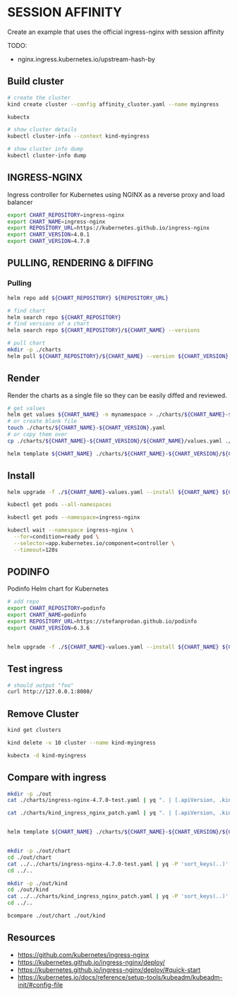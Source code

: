 # SESSION AFFINITY

Create an example that uses the official ingress-nginx with session affinity

TODO:

* nginx.ingress.kubernetes.io/upstream-hash-by

## Build cluster

```sh
# create the cluster
kind create cluster --config affinity_cluster.yaml --name myingress

kubectx

# show cluster details
kubectl cluster-info --context kind-myingress

# show cluster info dump
kubectl cluster-info dump
```

## INGRESS-NGINX

Ingress controller for Kubernetes using NGINX as a reverse proxy and load balancer

```sh
export CHART_REPOSITORY=ingress-nginx
export CHART_NAME=ingress-nginx
export REPOSITORY_URL=https://kubernetes.github.io/ingress-nginx
export CHART_VERSION=4.0.1
export CHART_VERSION=4.7.0
```

## PULLING, RENDERING & DIFFING

### Pulling

```sh
helm repo add ${CHART_REPOSITORY} ${REPOSITORY_URL}

# find chart
helm search repo ${CHART_REPOSITORY}
# find versions of a chart 
helm search repo ${CHART_REPOSITORY}/${CHART_NAME} --versions

# pull chart
mkdir -p ./charts
helm pull ${CHART_REPOSITORY}/${CHART_NAME} --version ${CHART_VERSION} --untar --untardir ./charts/${CHART_NAME}-${CHART_VERSION}
```

## Render

Render the charts as a single file so they can be easily diffed and reviewed.  

```sh
# get values 
helm get values ${CHART_NAME} -n mynamespace > ./charts/${CHART_NAME}-${CHART_VERSION}.yaml
# or create blank file
touch ./charts/${CHART_NAME}-${CHART_VERSION}.yaml
# or copy them over
cp ./charts/${CHART_NAME}-${CHART_VERSION}/${CHART_NAME}/values.yaml ./charts/${CHART_NAME}-${CHART_VERSION}/${CHART_NAME}-values.yaml

helm template ${CHART_NAME} ./charts/${CHART_NAME}-${CHART_VERSION}/${CHART_NAME} -f ./${CHART_NAME}-values.yaml --namespace ingress-nginx > ./charts/${CHART_NAME}-${CHART_VERSION}-test.yaml
```

## Install

```sh
helm upgrade -f ./${CHART_NAME}-values.yaml --install ${CHART_NAME} ${CHART_NAME} --repo ${REPOSITORY_URL} --namespace ${CHART_NAME} --create-namespace

kubectl get pods --all-namespaces

kubectl get pods --namespace=ingress-nginx

kubectl wait --namespace ingress-nginx \
  --for=condition=ready pod \
  --selector=app.kubernetes.io/component=controller \
  --timeout=120s
```

## PODINFO

Podinfo Helm chart for Kubernetes  

```sh
# add repo
export CHART_REPOSITORY=podinfo
export CHART_NAME=podinfo
export REPOSITORY_URL=https://stefanprodan.github.io/podinfo
export CHART_VERSION=6.3.6


helm upgrade -f ./${CHART_NAME}-values.yaml --install ${CHART_NAME} ${CHART_NAME} --repo ${REPOSITORY_URL} --namespace ${CHART_NAME} --create-namespace
```

## Test ingress

```sh
# should output "foo"
curl http://127.0.0.1:8080/
```


## Remove Cluster

```sh
kind get clusters   

kind delete -v 10 cluster --name kind-myingress

kubectx -d kind-myingress  
```





## Compare with ingress

```sh
mkdir -p ./out
cat ./charts/ingress-nginx-4.7.0-test.yaml | yq ". | [.apiVersion, .kind, .metadata.name]" > ./out/chart.yaml

cat ./charts/kind_ingress_nginx_patch.yaml | yq ". | [.apiVersion, .kind, .metadata.name]" > ./out/kind.yaml


helm template ${CHART_NAME} ./charts/${CHART_NAME}-${CHART_VERSION}/${CHART_NAME} -f ./${CHART_NAME}-values.yaml --namespace ingress-nginx > ./charts/${CHART_NAME}-${CHART_VERSION}-test.yaml


mkdir -p ./out/chart
cd ./out/chart
cat ../../charts/ingress-nginx-4.7.0-test.yaml | yq -P 'sort_keys(..)' -s '"resource_" + .kind + "_" + .metadata.name'
cd ../..

mkdir -p ./out/kind
cd ./out/kind
cat ../../charts/kind_ingress_nginx_patch.yaml | yq -P 'sort_keys(..)' -s '"resource_" + .kind + "_" + .metadata.name'
cd ../..

bcompare ./out/chart ./out/kind
```





## Resources

* https://github.com/kubernetes/ingress-nginx
* https://kubernetes.github.io/ingress-nginx/deploy/
* https://kubernetes.github.io/ingress-nginx/deploy/#quick-start
* https://kubernetes.io/docs/reference/setup-tools/kubeadm/kubeadm-init/#config-file

